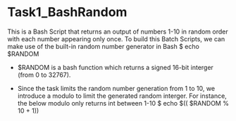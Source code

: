 # Task1_BashRandom
This is a Bash Script that returns an output of numbers 1-10 in random order with each number appearing only once.
To build this Batch Scripts, we can make use of the built-in random number generator in Bash $ echo $RANDOM

- $RANDOM is a bash function which returns a signed 16-bit interger (from 0 to 32767).

- Since the task limits the random number generation from 1 to 10, we introduce a modulo to limit the generated random interger. For instance, the below modulo only returns int between 1-10
$ echo $(( $RANDOM % 10 + 1))

